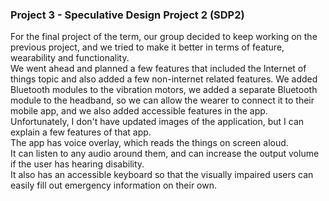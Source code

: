 ### Project 3 - Speculative Design Project 2 (SDP2)
For the final project of the term, our group decided to keep working on the previous project, and we tried to make it better in terms of feature, wearability and functionality. </br>
We went ahead and planned a few features that included the Internet of things topic and also added a few non-internet related features.
We added Bluetooth modules to the vibration motors, we added a separate Bluetooth module to the headband, so we can allow the wearer to connect it to their mobile app, and we also added accessible features in the app. </br>
Unfortunately, I don't have updated images of the application, but I can explain a few features of that app. </br>
The app has voice overlay, which reads the things on screen aloud. </br>
It can listen to any audio around them, and can increase the output volume if the user has hearing disability. </br>
It also has an accessible keyboard so that the visually impaired users can easily fill out emergency information on their own.